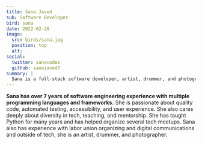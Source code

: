 ```yaml
---
title: Sana Javed
sub: Software Developer
bird: sana
date: 2022-02-28
image:
  src: birds/sana.jpg
  position: top
  alt:
social:
  twitter: sanacodes
  github: sanajaved7
summary: |
  Sana is a full-stack software developer, artist, drummer, and photographer.
---
```


**Sana has over 7 years of software engineering experience with multiple programming languages and frameworks.** She is passionate about quality code, automated testing, accessibility, and user experience. She also cares deeply about diversity in tech, teaching, and mentorship. She has taught Python for many years and has helped organize several tech meetups. Sana also has experience with labor union organizing and digital communications and outside of tech, she is an artist, drummer, and photographer.
